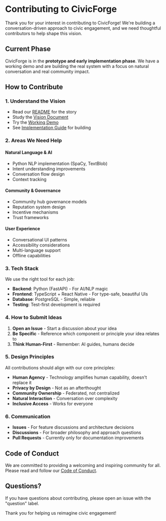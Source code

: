 # Contributing to CivicForge

Thank you for your interest in contributing to CivicForge! We're building a conversation-driven approach to civic engagement, and we need thoughtful contributors to help shape this vision.

## Current Phase

CivicForge is in the **prototype and early implementation phase**. We have a working demo and are building the real system with a focus on natural conversation and real community impact.

## How to Contribute

### 1. Understand the Vision
- Read our [README](../README.md) for the story
- Study the [Vision Document](../docs/vision.md)
- Try the [Working Demo](../try-it/)
- See [Implementation Guide](../docs/technical/IMPLEMENTATION.md) for building

### 2. Areas We Need Help

#### Natural Language & AI
- Python NLP implementation (SpaCy, TextBlob)
- Intent understanding improvements
- Conversation flow design
- Context tracking

#### Community & Governance
- Community hub governance models
- Reputation system design
- Incentive mechanisms
- Trust frameworks

#### User Experience
- Conversational UI patterns
- Accessibility considerations
- Multi-language support
- Offline capabilities

### 3. Tech Stack

We use the right tool for each job:
- **Backend**: Python (FastAPI) - For AI/NLP magic
- **Frontend**: TypeScript + React Native - For type-safe, beautiful UIs
- **Database**: PostgreSQL - Simple, reliable
- **Testing**: Test-first development is required

### 4. How to Submit Ideas

1. **Open an Issue** - Start a discussion about your idea
2. **Be Specific** - Reference which component or principle your idea relates to
3. **Think Human-First** - Remember: AI guides, humans decide

### 5. Design Principles

All contributions should align with our core principles:

- **Human Agency** - Technology amplifies human capability, doesn't replace it
- **Privacy by Design** - Not as an afterthought
- **Community Ownership** - Federated, not centralized
- **Natural Interaction** - Conversation over complexity
- **Inclusive Access** - Works for everyone

### 6. Communication

- **Issues** - For feature discussions and architecture decisions
- **Discussions** - For broader philosophy and approach questions
- **Pull Requests** - Currently only for documentation improvements

## Code of Conduct

We are committed to providing a welcoming and inspiring community for all. Please read and follow our [Code of Conduct](../CODE_OF_CONDUCT.md).

## Questions?

If you have questions about contributing, please open an issue with the "question" label.

Thank you for helping us reimagine civic engagement!